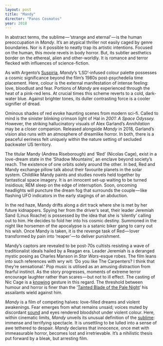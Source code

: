 ```yaml
---
layout: post
title: "Mandy"
director: "Panos Cosmatos"
year: 2018
---
```


In abstract terms, the sublime — ‘strange and eternal’ — is the human preoccupation in _Mandy_. It’s an atypical thriller not easily caged by genre boundaries. Nor is it possible to neatly trap its artistic intentions. Focused on the human, this movie revels in body horror. But, its subtler aesthetics border on the ethereal, alien and other-worldly. It is romance and terror flecked with influences of science-fiction.

As with Argento’s [Suspiria](https://en.wikipedia.org/wiki/Suspiria), _Mandy_’s ‘LSD’-infused colour palette possesses a cosmic significance beyond the film’s 1980s post-psychedelia time placement. Here, colour is the external manifestation of intense feeling: love, bloodlust and fear. Portions of _Mandy_ are experienced through the heat of a pink-red lens. At crucial times this scheme reverts to a cold, dark-water blue. Against brighter tones, its duller contrasting force is a cooler signifier of dread.

Ominous shades of red evoke haunting scenes from modern sci-fi. Called to mind is the sinister blinking crimson light of Hal in _2001: A Space Odyssey._ However, the striking hallucinatory visuals of Alex Garland’s _Annihilation_ may be a closer companion. Released alongside _Mandy_ in 2018, Garland’s vision also runs with an atmosphere of dreamlike horror. In both, there is a peaceful eeriness felt uniquely within the nature setting of secluded backwater US territory.

The titular Mandy (Andrea Riseborough) and ‘Red’ (Nicolas Cage), exist in a love-dream state in the ‘Shadow Mountains’, an enclave beyond society’s reach. The existence of one orbits solely around the other. In bed, Red and Mandy exchange pillow talk about their favourite planets in the solar system. Childlike Mandy paints and studies novels held together by fantastical space imagery. It is an innocent set-up waiting to be turned insidious; REM sleep on the edge of interruption. Soon, oncoming headlights will puncture the dream fog that surrounds the couple — like flashing UFO indicators in the early stagings of an abduction.

In the red haze, Mandy drifts along a dirt track where she is met by her future kidnappers. Spying her from the driver’s seat, their leader Jeremiah Sand (Linus Roache) is possessed by the idea that she is ‘silently’ calling out to him. He decides to fold her into his cosmic destiny. Summoned in the night like horsemen of the apocalypse is a satanic biker gang to carry out his wish. Once Mandy is taken, it is the revenge task of Red — lover transformed by pain into ‘reaper’ — to deliver punishment.

Mandy’s captors are revealed to be post-70s cultists resisting a wave of traditionalist ideals hailed by a Reagan era.
 Leader Jeremiah is a deranged mystic posing as Charles Manson in _Star Wars_-esque robes.
 The film leans into such references with wry wit: ‘Do you like The Carpenters? I think that they’re sensational.’
 Pop music is utilised as an amusing distraction from fearful instinct. As the story progresses, moments of extreme terror encourage laughter rather than scares — but not to ill effect. 
The casting of Nic Cage is a [knowing](https://en.wikipedia.org/wiki/Knowing_%28film%29) gesture in this regard.
 The threshold between humour and horror is finer than the ‘[Tainted Blade of the Pale Night](https://www.youtube.com/watch?v=oQvl6d7WcI0&ab_channel=RepairerofReputations-Topic)’ his assailants wield against him.

_Mandy_ is a film of competing halves: love-filled dreams and violent awakenings. Fear emerges from what remains unsaid; voices muted by discordant [sound](https://www.youtube.com/watch?v=axgd9g0RgEA&ab_channel=J%C3%B3hannJ%C3%B3hannsson-Topic) and eyes rendered bloodshot under violent colour. Here, within cinematic limits, _Mandy_ unveils its unusual definition of the [sublime](https://en.wikipedia.org/wiki/Sublime_%28philosophy%29): immense and terrifying spectacle. It is unsettling to be lulled into a sense of awe tethered to despair. _Mandy_ declares that innocence, once met with immeasurable horror, becomes lost and irretrievable. It’s a nihilistic thesis put forward by a bleak, but arresting film.

